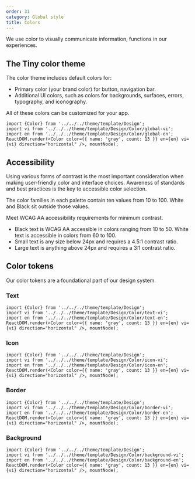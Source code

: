 ```yaml
---
order: 31
category: Global style
title: Colors
---
```

We use color to visually communicate information, functions in our experiences.
## The Tiny color theme

The color theme includes default colors for:

- Primary color (your brand color) for button, navigation bar.
- Additional UI colors, such as colors for backgrounds, surfaces, errors, typography, and iconography. 

All of these colors can be customized for your app.

```__react
import {Color} from '../../../theme/template/Design';
import vi from '../../../theme/template/Design/Color/global-vi';
import en from '../../../theme/template/Design/Color/global-en';
ReactDOM.render(<Color color={{ name: 'gray', count: 13 }} en={en} vi={vi} direction="horizontal" />, mountNode);
```

## Accessibility

Using various forms of contrast is the most important consideration when making user-friendly color and interface choices. Awareness of standards and best practices is the key to accessible color selection.

The color families in each palette contain ten values from 10 to 100. White and Black sit outside those values.

Meet WCAG AA accessibility requirements for minimum contrast.

- Black text is WCAG AA accessible in colors ranging from 10 to 50. White text is accessible in colors from 60 to 100.
- Small text is any size below 24px and requires a 4.5:1 contrast ratio.
- Large text is anything above 24px and requires a 3:1 contrast ratio.

## Color tokens

Our color tokens are a foundational part of our design system.

### Text

```__react
import {Color} from '../../../theme/template/Design';
import vi from '../../../theme/template/Design/Color/text-vi';
import en from '../../../theme/template/Design/Color/text-en';
ReactDOM.render(<Color color={{ name: 'gray', count: 13 }} en={en} vi={vi} direction="horizontal" />, mountNode);
```

### Icon

```__react
import {Color} from '../../../theme/template/Design';
import vi from '../../../theme/template/Design/Color/icon-vi';
import en from '../../../theme/template/Design/Color/icon-en';
ReactDOM.render(<Color color={{ name: 'gray', count: 13 }} en={en} vi={vi} direction="horizontal" />, mountNode);
```

### Border

```__react
import {Color} from '../../../theme/template/Design';
import vi from '../../../theme/template/Design/Color/border-vi';
import en from '../../../theme/template/Design/Color/border-en';
ReactDOM.render(<Color color={{ name: 'gray', count: 13 }} en={en} vi={vi} direction="horizontal" />, mountNode);
```

### Background

```__react
import {Color} from '../../../theme/template/Design';
import vi from '../../../theme/template/Design/Color/background-vi';
import en from '../../../theme/template/Design/Color/background-en';
ReactDOM.render(<Color color={{ name: 'gray', count: 13 }} en={en} vi={vi} direction="horizontal" />, mountNode);
```

